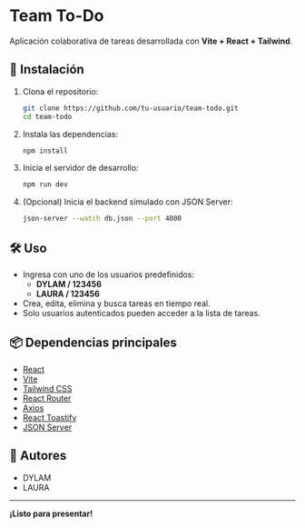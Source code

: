 # Team To-Do

Aplicación colaborativa de tareas desarrollada con **Vite + React + Tailwind**.

## 🚀 Instalación

1. Clona el repositorio:
   ```bash
   git clone https://github.com/tu-usuario/team-todo.git
   cd team-todo
   ```
2. Instala las dependencias:
   ```bash
   npm install
   ```
3. Inicia el servidor de desarrollo:
   ```bash
   npm run dev
   ```
4. (Opcional) Inicia el backend simulado con JSON Server:
   ```bash
   json-server --watch db.json --port 4000
   ```

## 🛠️ Uso

- Ingresa con uno de los usuarios predefinidos:
  - **DYLAM / 123456**
  - **LAURA / 123456**
- Crea, edita, elimina y busca tareas en tiempo real.
- Solo usuarios autenticados pueden acceder a la lista de tareas.

## 📦 Dependencias principales

- [React](https://react.dev/)
- [Vite](https://vitejs.dev/)
- [Tailwind CSS](https://tailwindcss.com/)
- [React Router](https://reactrouter.com/)
- [Axios](https://axios-http.com/)
- [React Toastify](https://fkhadra.github.io/react-toastify/)
- [JSON Server](https://github.com/typicode/json-server)

## 👥 Autores

- DYLAM
- LAURA

---

**¡Listo para presentar!**
